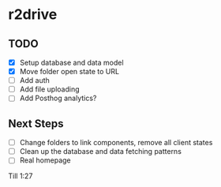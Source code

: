 # r2drive

## TODO

- [x] Setup database and data model
- [x] Move folder open state to URL
- [ ] Add auth
- [ ] Add file uploading
- [ ] Add Posthog analytics?

## Next Steps

- [ ] Change folders to link components, remove all client states
- [ ] Clean up the database and data fetching patterns
- [ ] Real homepage

Till 1:27